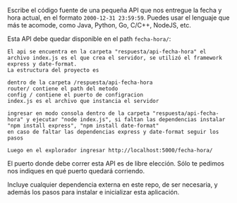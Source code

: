 Escribe el código fuente de una pequeña API que nos entregue la fecha y hora actual, en el formato `2000-12-31 23:59:59`. Puedes usar el lenguaje que más te acomode, como Java, Python, Go, C/C++, NodeJS, etc.

Esta API debe quedar disponible en el path `fecha-hora/`:

```respuesta
El api se encuentra en la carpeta "respuesta/api-fecha-hora" el archivo index.js es el que crea el servidor, se utilizó el framework express y date-format.
La estructura del proyecto es 

dentro de la carpeta /respuesta/api-fecha-hora
router/ contiene el path del metodo
config / contiene el puerto de configracion
index.js es el archivo que instancia el servidor

ingresar en modo consola dentro de la carpeta "respuesta/api-fecha-hora" y ejecutar "node index.js", si faltan las dependencias instalar "npm install express", "npm install date-format"
en caso de faltar las dependencias express y date-format seguir los pasos

Luego en el explorador ingresar http://localhost:5000/fecha-hora/

```

El puerto donde debe correr esta API es de libre elección. Sólo te pedimos nos indiques en qué puerto quedará corriendo.

Incluye cualquier dependencia externa en este repo, de ser necesaria, y además los pasos para instalar e inicializar esta aplicación.
